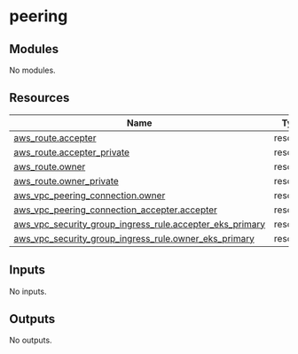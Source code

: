 # peering

<!-- BEGINNING OF PRE-COMMIT-TERRAFORM DOCS HOOK -->
## Modules

No modules.
## Resources

| Name | Type |
|------|------|
| [aws_route.accepter](https://registry.terraform.io/providers/hashicorp/aws/5.51.1/docs/resources/route) | resource |
| [aws_route.accepter_private](https://registry.terraform.io/providers/hashicorp/aws/5.51.1/docs/resources/route) | resource |
| [aws_route.owner](https://registry.terraform.io/providers/hashicorp/aws/5.51.1/docs/resources/route) | resource |
| [aws_route.owner_private](https://registry.terraform.io/providers/hashicorp/aws/5.51.1/docs/resources/route) | resource |
| [aws_vpc_peering_connection.owner](https://registry.terraform.io/providers/hashicorp/aws/5.51.1/docs/resources/vpc_peering_connection) | resource |
| [aws_vpc_peering_connection_accepter.accepter](https://registry.terraform.io/providers/hashicorp/aws/5.51.1/docs/resources/vpc_peering_connection_accepter) | resource |
| [aws_vpc_security_group_ingress_rule.accepter_eks_primary](https://registry.terraform.io/providers/hashicorp/aws/5.51.1/docs/resources/vpc_security_group_ingress_rule) | resource |
| [aws_vpc_security_group_ingress_rule.owner_eks_primary](https://registry.terraform.io/providers/hashicorp/aws/5.51.1/docs/resources/vpc_security_group_ingress_rule) | resource |
## Inputs

No inputs.
## Outputs

No outputs.
<!-- END OF PRE-COMMIT-TERRAFORM DOCS HOOK -->
